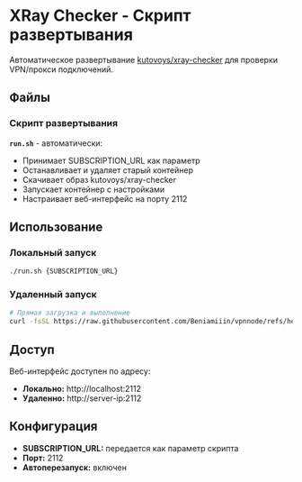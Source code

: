 # XRay Checker - Скрипт развертывания

Автоматическое развертывание [kutovoys/xray-checker](https://hub.docker.com/r/kutovoys/xray-checker) для проверки VPN/прокси подключений.

## Файлы

### Скрипт развертывания
**`run.sh`** - автоматически:
- Принимает SUBSCRIPTION_URL как параметр
- Останавливает и удаляет старый контейнер
- Скачивает образ kutovoys/xray-checker
- Запускает контейнер с настройками
- Настраивает веб-интерфейс на порту 2112

## Использование

### Локальный запуск
```bash
./run.sh {SUBSCRIPTION_URL}
```

### Удаленный запуск
```bash
# Прямая загрузка и выполнение
curl -fsSL https://raw.githubusercontent.com/Beniamiiin/vpnnode/refs/heads/master/xray-checker/run.sh | bash -s {SUBSCRIPTION_URL}
```

## Доступ

Веб-интерфейс доступен по адресу:
- **Локально:** http://localhost:2112
- **Удаленно:** http://server-ip:2112

## Конфигурация

- **SUBSCRIPTION_URL:** передается как параметр скрипта
- **Порт:** 2112
- **Автоперезапуск:** включен 
